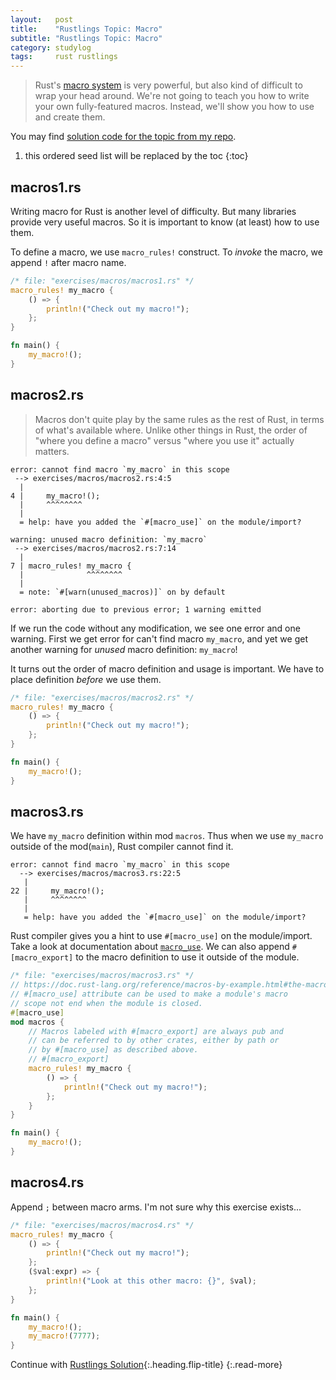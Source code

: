 ```yaml
---
layout:   post
title:    "Rustlings Topic: Macro"
subtitle: "Rustlings Topic: Macro"
category: studylog
tags:     rust rustlings
---
```


> Rust's [macro system] is very powerful, but also kind of difficult to wrap your head around. We're not going to teach
> you how to write your own fully-featured macros. Instead, we'll show you how to use and create them.

You may find [solution code for the topic from my repo].

[macro system]: https://doc.rust-lang.org/book/ch19-06-macros.html
[solution code for the topic from my repo]: https://github.com/LazyRen/rustlings-solution/tree/main/exercises/macros

<!--more-->

1. this ordered seed list will be replaced by the toc
{:toc}

## macros1.rs

Writing macro for Rust is another level of difficulty. But many libraries provide very useful macros. So it is important
to know (at least) how to use them.

To define a macro, we use `macro_rules!` construct. To *invoke* the macro, we append `!` after macro name.

```rust
/* file: "exercises/macros/macros1.rs" */
macro_rules! my_macro {
    () => {
        println!("Check out my macro!");
    };
}

fn main() {
    my_macro!();
}
```

## macros2.rs

> Macros don't quite play by the same rules as the rest of Rust, in terms of what's available where.
> Unlike other things in Rust, the order of "where you define a macro" versus "where you use it" actually matters.

```shell
error: cannot find macro `my_macro` in this scope
 --> exercises/macros/macros2.rs:4:5
  |
4 |     my_macro!();
  |     ^^^^^^^^
  |
  = help: have you added the `#[macro_use]` on the module/import?

warning: unused macro definition: `my_macro`
 --> exercises/macros/macros2.rs:7:14
  |
7 | macro_rules! my_macro {
  |              ^^^^^^^^
  |
  = note: `#[warn(unused_macros)]` on by default

error: aborting due to previous error; 1 warning emitted
```

If we run the code without any modification, we see one error and one warning. First we get error for can't find macro
`my_macro`, and yet we get another warning for *unused* macro definition: `my_macro`!

It turns out the order of macro definition and usage is important. We have to place definition *before* we use them.

```rust
/* file: "exercises/macros/macros2.rs" */
macro_rules! my_macro {
    () => {
        println!("Check out my macro!");
    };
}

fn main() {
    my_macro!();
}
```

## macros3.rs

We have `my_macro` definition within mod `macros`. Thus when we use `my_macro` outside of the mod(`main`), Rust compiler
cannot find it.

```shell
error: cannot find macro `my_macro` in this scope
  --> exercises/macros/macros3.rs:22:5
   |
22 |     my_macro!();
   |     ^^^^^^^^
   |
   = help: have you added the `#[macro_use]` on the module/import?
```

Rust compiler gives you a hint to use `#[macro_use]` on the module/import. Take a look at documentation about
[`macro_use`]. We can also append `#[macro_export]` to the macro definition to use it outside of the module.

```rust
/* file: "exercises/macros/macros3.rs" */
// https://doc.rust-lang.org/reference/macros-by-example.html#the-macro_use-attribute
// #[macro_use] attribute can be used to make a module's macro
// scope not end when the module is closed.
#[macro_use]
mod macros {
    // Macros labeled with #[macro_export] are always pub and
    // can be referred to by other crates, either by path or
    // by #[macro_use] as described above.
    // #[macro_export]
    macro_rules! my_macro {
        () => {
            println!("Check out my macro!");
        };
    }
}

fn main() {
    my_macro!();
}
```

[`macro_use`]: https://doc.rust-lang.org/reference/macros-by-example.html#the-macro_use-attribute

## macros4.rs

Append `;` between macro arms. I'm not sure why this exercise exists...

```rust
/* file: "exercises/macros/macros4.rs" */
macro_rules! my_macro {
    () => {
        println!("Check out my macro!");
    };
    ($val:expr) => {
        println!("Look at this other macro: {}", $val);
    };
}

fn main() {
    my_macro!();
    my_macro!(7777);
}
```

Continue with [Rustlings Solution](rustlings){:.heading.flip-title}
{:.read-more}

